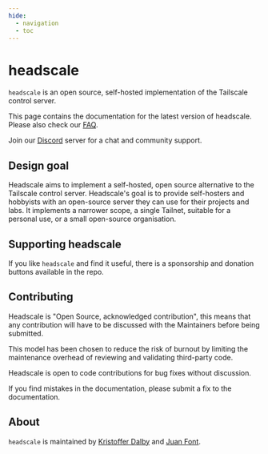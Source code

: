 ```yaml
---
hide:
  - navigation
  - toc
---
```


# headscale

`headscale` is an open source, self-hosted implementation of the Tailscale control server.

This page contains the documentation for the latest version of headscale. Please also check our [FAQ](faq.md).

Join our [Discord](https://discord.gg/c84AZQhmpx) server for a chat and community support.

## Design goal

Headscale aims to implement a self-hosted, open source alternative to the Tailscale
control server.
Headscale's goal is to provide self-hosters and hobbyists with an open-source
server they can use for their projects and labs.
It implements a narrower scope, a single Tailnet, suitable for a personal use, or a small
open-source organisation.

## Supporting headscale

If you like `headscale` and find it useful, there is a sponsorship and donation
buttons available in the repo.

## Contributing

Headscale is "Open Source, acknowledged contribution", this means that any
contribution will have to be discussed with the Maintainers before being submitted.

This model has been chosen to reduce the risk of burnout by limiting the
maintenance overhead of reviewing and validating third-party code.

Headscale is open to code contributions for bug fixes without discussion.

If you find mistakes in the documentation, please submit a fix to the documentation.

## About

`headscale` is maintained by [Kristoffer Dalby](https://kradalby.no/) and [Juan Font](https://font.eu).
